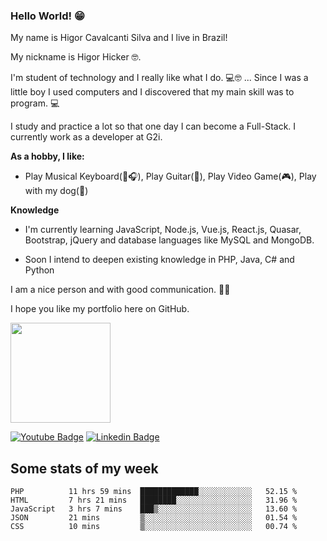 ### **Hello World!** 😁

My name is Higor Cavalcanti Silva and I live in Brazil!

My nickname is Higor Hicker 🤓.

I'm student of technology and I really like what I do. 💻🤓 ... Since I was a little boy I used computers and I discovered that my main skill was to program. 💻

I study and practice a lot so that one day I can become a Full-Stack. I currently work as a developer at G2i.

**As a hobby, I like:**

- Play Musical Keyboard(🎹🎧), Play Guitar(🎸), Play Video Game(🎮), Play with my dog(🐶)

 **Knowledge**

- I'm currently learning JavaScript, Node.js, Vue.js, React.js, Quasar, Bootstrap, jQuery and database languages ​​like MySQL and MongoDB.

- Soon I intend to deepen existing knowledge in PHP, Java, C# and Python

I am a nice person and with good communication. 🙂😉

I hope you like my portfolio here on GitHub.

[<img src="https://news.comschool.com.br/wp-content/uploads/2017/12/icone-instagram-e1512741581979.jpg" width="160">
](https://www.instagram.com/dev_hicker/)

[![Youtube Badge](https://img.shields.io/badge/-Youtube-FF0000?style=flat-square&labelColor=FF0000&logo=youtube&logoColor=white&link=https://www.youtube.com/channel/UCNxl5KiX66IxogBo33kSnfw?view_as=subscriber)](https://www.youtube.com/channel/UCNxl5KiX66IxogBo33kSnfw?view_as=subscriber)
[![Linkedin Badge](https://img.shields.io/badge/-LinkedIn-blue?style=flat-square&logo=Linkedin&logoColor=white&link=https://www.linkedin.com/in/higor-cavalcanti-silva-b645aa174/)](https://www.linkedin.com/in/higor-cavalcanti-silva-b645aa174/)

## Some stats of my week

<!--START_SECTION:waka-->
```text
PHP          11 hrs 59 mins  █████████████░░░░░░░░░░░░   52.15 % 
HTML         7 hrs 21 mins   ████████░░░░░░░░░░░░░░░░░   31.96 % 
JavaScript   3 hrs 7 mins    ███▒░░░░░░░░░░░░░░░░░░░░░   13.60 % 
JSON         21 mins         ▒░░░░░░░░░░░░░░░░░░░░░░░░   01.54 % 
CSS          10 mins         ▒░░░░░░░░░░░░░░░░░░░░░░░░   00.74 % 
```
<!--END_SECTION:waka-->
